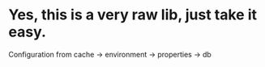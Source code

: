 # Yes, this is a very raw lib, just take it easy.

Configuration from cache -> environment -> properties -> db 

